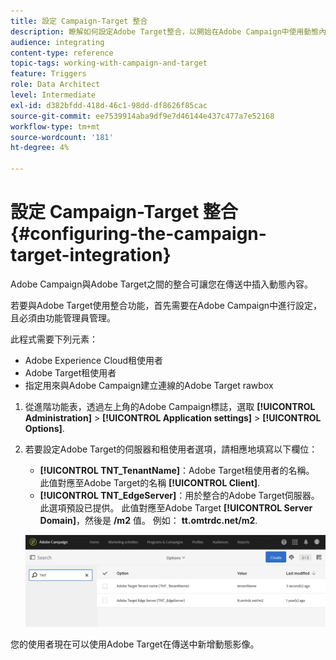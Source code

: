 ```yaml
---
title: 設定 Campaign-Target 整合
description: 瞭解如何設定Adobe Target整合，以開始在Adobe Campaign中使用動態內容。
audience: integrating
content-type: reference
topic-tags: working-with-campaign-and-target
feature: Triggers
role: Data Architect
level: Intermediate
exl-id: d382bfdd-418d-46c1-98dd-df8626f85cac
source-git-commit: ee7539914aba9df9e7d46144e437c477a7e52168
workflow-type: tm+mt
source-wordcount: '181'
ht-degree: 4%

---
```


# 設定 Campaign-Target 整合{#configuring-the-campaign-target-integration}

Adobe Campaign與Adobe Target之間的整合可讓您在傳送中插入動態內容。

若要與Adobe Target使用整合功能，首先需要在Adobe Campaign中進行設定，且必須由功能管理員管理。

此程式需要下列元素：

* Adobe Experience Cloud租使用者
* Adobe Target租使用者
* 指定用來與Adobe Campaign建立連線的Adobe Target rawbox

1. 從進階功能表，透過左上角的Adobe Campaign標誌，選取 **[!UICONTROL Administration]** > **[!UICONTROL Application settings]** > **[!UICONTROL Options]**.
1. 若要設定Adobe Target的伺服器和租使用者選項，請相應地填寫以下欄位：

   * **[!UICONTROL TNT_TenantName]**：Adobe Target租使用者的名稱。 此值對應至Adobe Target的名稱 **[!UICONTROL Client]**.
   * **[!UICONTROL TNT_EdgeServer]**：用於整合的Adobe Target伺服器。 此選項預設已提供。 此值對應至Adobe Target **[!UICONTROL Server Domain]**，然後是 **/m2** 值。 例如： **tt.omtrdc.net/m2**.

   ![](assets/tar_options.png)

您的使用者現在可以使用Adobe Target在傳送中新增動態影像。
